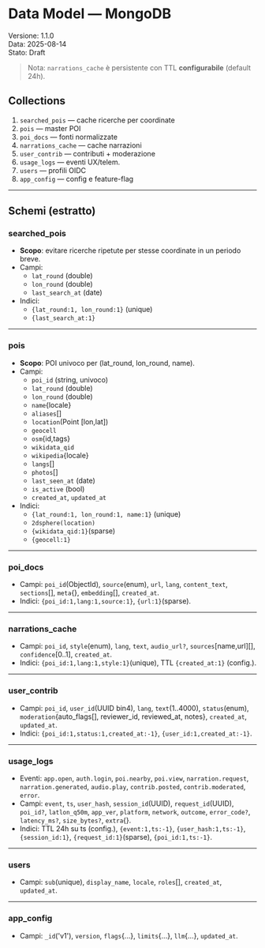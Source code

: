 # Data Model — MongoDB
Versione: 1.1.0  
Data: 2025-08-14  
Stato: Draft

> Nota: `narrations_cache` è persistente con TTL **configurabile** (default 24h).

## Collections
1. `searched_pois` — cache ricerche per coordinate
2. `pois` — master POI
3. `poi_docs` — fonti normalizzate
4. `narrations_cache` — cache narrazioni
5. `user_contrib` — contributi + moderazione
6. `usage_logs` — eventi UX/telem.
7. `users` — profili OIDC
8. `app_config` — config e feature-flag

---

## Schemi (estratto)

### searched_pois
- **Scopo**: evitare ricerche ripetute per stesse coordinate in un periodo breve.
- Campi:
  - `lat_round` (double)
  - `lon_round` (double)
  - `last_search_at` (date)
- Indici:
  - `{lat_round:1, lon_round:1}` (unique)
  - `{last_search_at:1}`

---

### pois
- **Scopo**: POI univoco per (lat_round, lon_round, name).
- Campi:
  - `poi_id` (string, univoco)
  - `lat_round` (double)
  - `lon_round` (double)
  - `name`{locale}
  - `aliases`[]
  - `location`(Point [lon,lat])
  - `geocell`
  - `osm`{id,tags}
  - `wikidata_qid`
  - `wikipedia`{locale}
  - `langs`[]
  - `photos`[]
  - `last_seen_at` (date)
  - `is_active` (bool)
  - `created_at`, `updated_at`
- Indici:
  - `{lat_round:1, lon_round:1, name:1}` (unique)
  - `2dsphere(location)`
  - `{wikidata_qid:1}`(sparse)
  - `{geocell:1}`

---

### poi_docs
- Campi: `poi_id`(ObjectId), `source`(enum), `url`, `lang`, `content_text`, `sections`[], `meta`{}, `embedding`[], `created_at`.
- Indici: `{poi_id:1,lang:1,source:1}`, `{url:1}`(sparse).

---

### narrations_cache
- Campi: `poi_id`, `style`(enum), `lang`, `text`, `audio_url?`, `sources`[name,url][], `confidence`[0..1], `created_at`.
- Indici: `{poi_id:1,lang:1,style:1}`(unique), TTL `{created_at:1}` (config.).

---

### user_contrib
- Campi: `poi_id`, `user_id`(UUID bin4), `lang`, `text`(1..4000), `status`(enum), `moderation`{auto_flags[], reviewer_id, reviewed_at, notes}, `created_at`, `updated_at`.
- Indici: `{poi_id:1,status:1,created_at:-1}`, `{user_id:1,created_at:-1}`.

---

### usage_logs
- Eventi: `app.open`, `auth.login`, `poi.nearby`, `poi.view`, `narration.request`, `narration.generated`, `audio.play`, `contrib.posted`, `contrib.moderated`, `error`.
- Campi: `event`, `ts`, `user_hash`, `session_id`(UUID), `request_id`(UUID), `poi_id?`, `latlon_q50m`, `app_ver`, `platform`, `network`, `outcome`, `error_code?`, `latency_ms?`, `size_bytes?`, `extra`{}.
- Indici: TTL 24h su ts (config.), `{event:1,ts:-1}`, `{user_hash:1,ts:-1}`, `{session_id:1}`, `{request_id:1}`(sparse), `{poi_id:1,ts:-1}`.

---

### users
- Campi: `sub`(unique), `display_name`, `locale`, `roles`[], `created_at`, `updated_at`.

---

### app_config
- Campi: `_id`('v1'), `version`, `flags`{...}, `limits`{...}, `llm`{...}, `updated_at`.